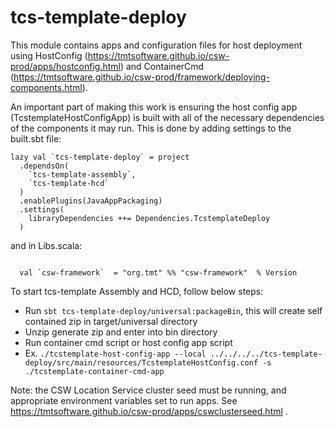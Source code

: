 # tcs-template-deploy

This module contains apps and configuration files for host deployment using 
HostConfig (https://tmtsoftware.github.io/csw-prod/apps/hostconfig.html) and 
ContainerCmd (https://tmtsoftware.github.io/csw-prod/framework/deploying-components.html).

An important part of making this work is ensuring the host config app (TcstemplateHostConfigApp) is built
with all of the necessary dependencies of the components it may run.  This is done by adding settings to the
built.sbt file:

```
lazy val `tcs-template-deploy` = project
  .dependsOn(
    `tcs-template-assembly`,
    `tcs-template-hcd`
  )
  .enablePlugins(JavaAppPackaging)
  .settings(
    libraryDependencies ++= Dependencies.TcstemplateDeploy
  )
```

and in Libs.scala:

```

  val `csw-framework`  = "org.tmt" %% "csw-framework"  % Version

```

To start tcs-template Assembly and HCD, follow below steps:

 - Run `sbt tcs-template-deploy/universal:packageBin`, this will create self contained zip in target/universal directory
 - Unzip generate zip and enter into bin directory
 - Run container cmd script or host config app script
 - Ex.  `./tcstemplate-host-config-app --local ../../../../tcs-template-deploy/src/main/resources/TcstemplateHostConfig.conf -s ./tcstemplate-container-cmd-app`

Note: the CSW Location Service cluster seed must be running, and appropriate environment variables set to run apps.
See https://tmtsoftware.github.io/csw-prod/apps/cswclusterseed.html .